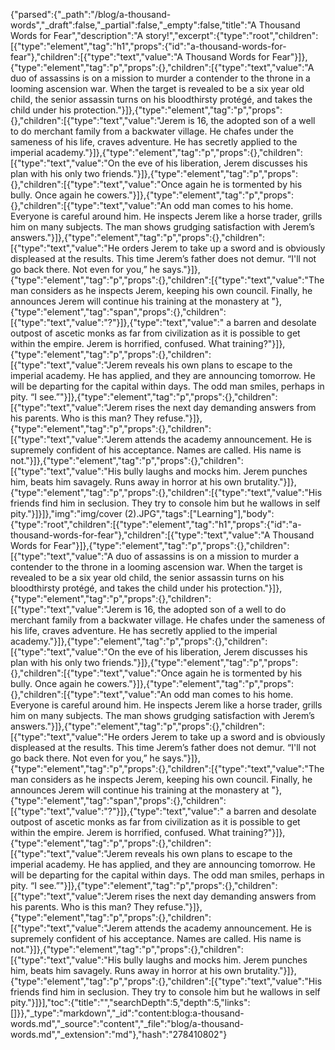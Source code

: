 {"parsed":{"_path":"/blog/a-thousand-words","_draft":false,"_partial":false,"_empty":false,"title":"A Thousand Words for Fear","description":"A story!","excerpt":{"type":"root","children":[{"type":"element","tag":"h1","props":{"id":"a-thousand-words-for-fear"},"children":[{"type":"text","value":"A Thousand Words for Fear"}]},{"type":"element","tag":"p","props":{},"children":[{"type":"text","value":"A duo of assassins is on a mission to murder a contender to the throne in a looming ascension war. When the target is revealed to be a six year old child, the senior assassin turns on his bloodthirsty protégé, and takes the child under his protection."}]},{"type":"element","tag":"p","props":{},"children":[{"type":"text","value":"Jerem is 16, the adopted son of a well to do merchant family from a backwater village. He chafes under the sameness of his life, craves adventure. He has secretly applied to the imperial academy."}]},{"type":"element","tag":"p","props":{},"children":[{"type":"text","value":"On the eve of his liberation, Jerem discusses his plan with his only two friends."}]},{"type":"element","tag":"p","props":{},"children":[{"type":"text","value":"Once again he is tormented by his bully. Once again he cowers."}]},{"type":"element","tag":"p","props":{},"children":[{"type":"text","value":"An odd man comes to his home. Everyone is careful around him. He inspects Jerem like a horse trader, grills him on many subjects. The man shows grudging satisfaction with Jerem’s answers."}]},{"type":"element","tag":"p","props":{},"children":[{"type":"text","value":"He orders Jerem to take up a sword and is obviously displeased at the results. This time Jerem’s father does not demur. “I'll not go back there. Not even for you,” he says."}]},{"type":"element","tag":"p","props":{},"children":[{"type":"text","value":"The man considers as he inspects Jerem, keeping his own council. Finally, he announces Jerem will continue his training at the monastery at "},{"type":"element","tag":"span","props":{},"children":[{"type":"text","value":"?"}]},{"type":"text","value":" a barren and desolate outpost of ascetic monks as far from civilization as it is possible to get within the empire. Jerem is horrified, confused. What training?"}]},{"type":"element","tag":"p","props":{},"children":[{"type":"text","value":"Jerem reveals his own plans to escape to the imperial academy. He has applied, and they are announcing tomorrow. He will be departing for the capital within days. The odd man smiles, perhaps in pity. “I see.”"}]},{"type":"element","tag":"p","props":{},"children":[{"type":"text","value":"Jerem rises the next day demanding answers from his parents. Who is this man? They refuse."}]},{"type":"element","tag":"p","props":{},"children":[{"type":"text","value":"Jerem attends the academy announcement. He is supremely confident of his acceptance. Names are called. His name is not."}]},{"type":"element","tag":"p","props":{},"children":[{"type":"text","value":"His bully laughs and mocks him. Jerem punches him, beats him savagely. Runs away in horror at his own brutality."}]},{"type":"element","tag":"p","props":{},"children":[{"type":"text","value":"His friends find him in seclusion. They try to console him but he wallows in self pity."}]}]},"img":"img/cover (2).JPG","tags":["Learning"],"body":{"type":"root","children":[{"type":"element","tag":"h1","props":{"id":"a-thousand-words-for-fear"},"children":[{"type":"text","value":"A Thousand Words for Fear"}]},{"type":"element","tag":"p","props":{},"children":[{"type":"text","value":"A duo of assassins is on a mission to murder a contender to the throne in a looming ascension war. When the target is revealed to be a six year old child, the senior assassin turns on his bloodthirsty protégé, and takes the child under his protection."}]},{"type":"element","tag":"p","props":{},"children":[{"type":"text","value":"Jerem is 16, the adopted son of a well to do merchant family from a backwater village. He chafes under the sameness of his life, craves adventure. He has secretly applied to the imperial academy."}]},{"type":"element","tag":"p","props":{},"children":[{"type":"text","value":"On the eve of his liberation, Jerem discusses his plan with his only two friends."}]},{"type":"element","tag":"p","props":{},"children":[{"type":"text","value":"Once again he is tormented by his bully. Once again he cowers."}]},{"type":"element","tag":"p","props":{},"children":[{"type":"text","value":"An odd man comes to his home. Everyone is careful around him. He inspects Jerem like a horse trader, grills him on many subjects. The man shows grudging satisfaction with Jerem’s answers."}]},{"type":"element","tag":"p","props":{},"children":[{"type":"text","value":"He orders Jerem to take up a sword and is obviously displeased at the results. This time Jerem’s father does not demur. “I'll not go back there. Not even for you,” he says."}]},{"type":"element","tag":"p","props":{},"children":[{"type":"text","value":"The man considers as he inspects Jerem, keeping his own council. Finally, he announces Jerem will continue his training at the monastery at "},{"type":"element","tag":"span","props":{},"children":[{"type":"text","value":"?"}]},{"type":"text","value":" a barren and desolate outpost of ascetic monks as far from civilization as it is possible to get within the empire. Jerem is horrified, confused. What training?"}]},{"type":"element","tag":"p","props":{},"children":[{"type":"text","value":"Jerem reveals his own plans to escape to the imperial academy. He has applied, and they are announcing tomorrow. He will be departing for the capital within days. The odd man smiles, perhaps in pity. “I see.”"}]},{"type":"element","tag":"p","props":{},"children":[{"type":"text","value":"Jerem rises the next day demanding answers from his parents. Who is this man? They refuse."}]},{"type":"element","tag":"p","props":{},"children":[{"type":"text","value":"Jerem attends the academy announcement. He is supremely confident of his acceptance. Names are called. His name is not."}]},{"type":"element","tag":"p","props":{},"children":[{"type":"text","value":"His bully laughs and mocks him. Jerem punches him, beats him savagely. Runs away in horror at his own brutality."}]},{"type":"element","tag":"p","props":{},"children":[{"type":"text","value":"His friends find him in seclusion. They try to console him but he wallows in self pity."}]}],"toc":{"title":"","searchDepth":5,"depth":5,"links":[]}},"_type":"markdown","_id":"content:blog:a-thousand-words.md","_source":"content","_file":"blog/a-thousand-words.md","_extension":"md"},"hash":"278410802"}